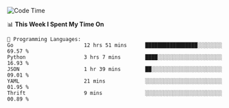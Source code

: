 <!--START_SECTION:waka-->
![Code Time](http://img.shields.io/badge/Code%20Time-861%20hrs%2058%20mins-blue)

📊 **This Week I Spent My Time On** 

```text
💬 Programming Languages: 
Go                       12 hrs 51 mins      █████████████████░░░░░░░░   69.57 % 
Python                   3 hrs 7 mins        ████░░░░░░░░░░░░░░░░░░░░░   16.93 % 
JSON                     1 hr 39 mins        ██░░░░░░░░░░░░░░░░░░░░░░░   09.01 % 
YAML                     21 mins             ░░░░░░░░░░░░░░░░░░░░░░░░░   01.95 % 
Thrift                   9 mins              ░░░░░░░░░░░░░░░░░░░░░░░░░   00.89 % 
```


<!--END_SECTION:waka-->